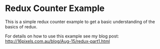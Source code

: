# Redux Counter Example

This is a simple redux counter example to get a basic
understanding of the basics of redux.

For details on how to use this example see my blog
post: http://16pixels.com.au/blog/Aug-15/redux-part1.html
